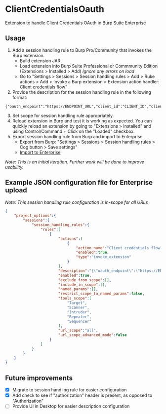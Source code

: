 # ClientCredentialsOauth
Extension to handle Client Credentials OAuth in Burp Suite Enterprise

## Usage
1. Add a session handling rule to Burp Pro/Community that invokes the Burp extension.
    - Build extension JAR
    - Load extension into Burp Suite Professional or Commmunity Edition (Extensions > Installed > Add) *Ignore any errors on load*
    - Go to "Settings > Sessions > Session handling rules > Add > Ruke actions > Add > Invoke a Burp extension > Extension action handler: Client credentials flow"
3. Provide the description for the session handling rule in the following format:
```
{"oauth_endpoint":"https://ENDPOINT_URL","client_id":"CLIENT_ID","client_secret":"CLIENT_SECRET","audience":"AUDIENCE"}
```
3. Set scope for session handling rule appropriately.
4. Reload extension in Burp and test it is working as expected. You can quickly reload an extension by going to "Extensions > Installed" and using Control/Command + Click on the "Loaded" checkbox.
5. Export session handling rule from Burp and import to Enterprise
   - Export from Burp: "Settings > Sessions > Session handling rules > Cog button > Save settings"
   - [Import to Enterprise](https://portswigger.net/burp/documentation/enterprise/working-with-scans/scan-configurations#importing-scan-configurations)

*Note: This is an initial iteration. Further work will be done to improve usability.*

## Example JSON configuration file for Enterprise upload
*Note: This session handling rule configuration is in-scope for all URLs*
```json
{
    "project_options":{
        "sessions":{
            "session_handling_rules":{
                "rules":[
                    {
                        "actions":[
                            {
                                "action_name":"Client credentials flow",
                                "enabled":true,
                                "type":"invoke_extension"
                            }
                        ],
                        "description":"{\"oauth_endpoint\":\"https://ENDPOINT_URL\",\"client_id\":\"CLIENT_ID\",\"client_secret\":\"CLIENT_SECRET\",\"audience\":\"AUDIENCE\"}",
                        "enabled":true,
                        "exclude_from_scope":[],
                        "include_in_scope":[],
                        "named_params":[],
                        "restrict_scope_to_named_params":false,
                        "tools_scope":[
                            "Target",
                            "Scanner",
                            "Intruder",
                            "Repeater",
                            "Sequencer"
                        ],
                        "url_scope":"all",
                        "url_scope_advanced_mode":false
                    }
                ]
            }
        }
    }
}
```

## Future improvements
- [X] Migrate to session handling rule for easier configuration
- [X] Add check to see if "authorization" header is present, as opposed to "Authorization"
- [ ] Provide UI in Desktop for easier description configuration